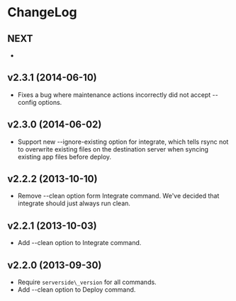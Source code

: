 # ChangeLog

## NEXT

  *

## v2.3.1 (2014-06-10)

  * Fixes a bug where maintenance actions incorrectly did not accept --config options.

## v2.3.0 (2014-06-02)

  * Support new --ignore-existing option for integrate, which tells rsync not to overwrite existing files on the destination server when syncing existing app files before deploy.

## v2.2.2 (2013-10-10)

  * Remove --clean option form Integrate command. We've decided that integrate should just always run clean.

## v2.2.1 (2013-10-03)

  * Add --clean option to Integrate command.

## v2.2.0 (2013-09-30)

  * Require `serverside\_version` for all commands.
  * Add --clean option to Deploy command.
